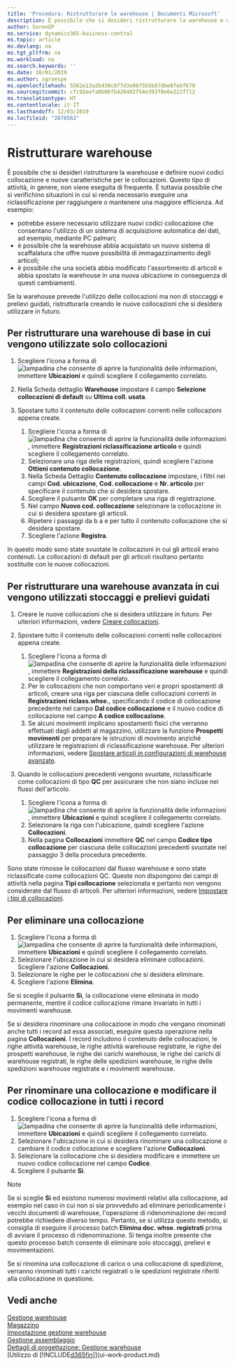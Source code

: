 ```yaml
---
title: 'Procedura: Ristrutturare le warehouse | Documenti Microsoft'
description: È possibile che si desideri ristrutturare la warehouse e definire nuovi codici collocazione e nuove caratteristiche per le collocazioni.
author: SorenGP
ms.service: dynamics365-business-central
ms.topic: article
ms.devlang: na
ms.tgt_pltfrm: na
ms.workload: na
ms.search.keywords: ''
ms.date: 10/01/2019
ms.author: sgroespe
ms.openlocfilehash: 5562e13a2b430c6f7d3e8875b5b87dbe8febf670
ms.sourcegitcommit: cfc92eefa8b06fb426482f54e393f0e6e222f712
ms.translationtype: HT
ms.contentlocale: it-IT
ms.lasthandoff: 12/03/2019
ms.locfileid: "2876562"
---
```

# <a name="restructure-warehouses"></a>Ristrutturare warehouse
È possibile che si desideri ristrutturare la warehouse e definire nuovi codici collocazione e nuove caratteristiche per le collocazioni. Questo tipo di attività, in genere, non viene eseguita di frequente. È tuttavia possibile che si verifichino situazioni in cui si renda necessario eseguire una riclassificazione per raggiungere o mantenere una maggiore efficienza. Ad esempio:  

- potrebbe essere necessario utilizzare nuovi codici collocazione che consentano l'utilizzo di un sistema di acquisizione automatica dei dati, ad esempio, mediante PC palmari;  
- è possibile che la warehouse abbia acquistato un nuovo sistema di scaffalatura che offre nuove possibilità di immagazzinamento degli articoli;  
- è possibile che una società abbia modificato l'assortimento di articoli e abbia spostato la warehouse in una nuova ubicazione in conseguenza di questi cambiamenti.  

Se la warehouse prevede l'utilizzo delle collocazioni ma non di stoccaggi e prelievi guidati, ristrutturarla creando le nuove collocazioni che si desidera utilizzare in futuro.  

## <a name="to-restructure-a-basic-warehouse-that-uses-bins-only"></a>Per ristrutturare una warehouse di base in cui vengono utilizzate solo collocazioni  
1.  Scegliere l'icona a forma di ![lampadina che consente di aprire la funzionalità delle informazioni](media/ui-search/search_small.png "Informazioni sull'operazione che si desidera eseguire"), immettere **Ubicazioni** e quindi scegliere il collegamento correlato.  
2.  Nella Scheda dettaglio **Warehouse** impostare il campo **Selezione collocazioni di default** su **Ultima coll. usata**.  
3.  Spostare tutto il contenuto delle collocazioni correnti nelle collocazioni appena create.  

    1.  Scegliere l'icona a forma di ![lampadina che consente di aprire la funzionalità delle informazioni](media/ui-search/search_small.png "Informazioni sull'operazione che si desidera eseguire"), immettere **Registrazioni riclassificazione articolo** e quindi scegliere il collegamento correlato.  
    2.  Selezionare una riga delle registrazioni, quindi scegliere l'azione **Ottieni contenuto collocazione**.  
    3.  Nella Scheda Dettaglio **Contenuto collocazione** impostare, i filtri nei campi **Cod. ubicazione**, **Cod. collocazione** e **Nr. articolo** per specificare il contenuto che si desidera spostare.  
    4.  Scegliere il pulsante **OK** per completare una riga di registrazione.  
    5.  Nel campo **Nuovo cod. collocazione** selezionare la collocazione in cui si desidera spostare gli articoli.  
    6.  Ripetere i passaggi da b a e per tutto il contenuto collocazione che si desidera spostare.  
    7.  Scegliere l'azione **Registra**.  

In questo modo sono state svuotate le collocazioni in cui gli articoli erano contenuti. Le collocazioni di default per gli articoli risultano pertanto sostituite con le nuove collocazioni.  

## <a name="to-restructure-an-advanced-warehouse-that-uses-directed-put-away-and-pick"></a>Per ristrutturare una warehouse avanzata in cui vengono utilizzati stoccaggi e prelievi guidati  

1.  Creare le nuove collocazioni che si desidera utilizzare in futuro. Per ulteriori informazioni, vedere [Creare collocazioni](warehouse-how-to-create-individual-bins.md).  
2.  Spostare tutto il contenuto delle collocazioni correnti nelle collocazioni appena create.  

    1.  Scegliere l'icona a forma di ![lampadina che consente di aprire la funzionalità delle informazioni](media/ui-search/search_small.png "Informazioni sull'operazione che si desidera eseguire"), immettere **Registrazioni della riclassificazione warehouse** e quindi scegliere il collegamento correlato.  
    2.  Per le collocazioni che non comportano veri e propri spostamenti di articoli, creare una riga per ciascuna delle collocazioni correnti in **Registrazioni riclass.whse.**, specificando il codice di collocazione precedente nel campo **Dal codice collocazione** e il nuovo codice di collocazione nel campo **A codice collocazione**.  
    3.  Se alcuni movimenti implicano spostamenti fisici che verranno effettuati dagli addetti al magazzino, utilizzare la funzione **Prospetti movimenti** per preparare le istruzioni di movimento anziché utilizzare le registrazioni di riclassificazione warehouse. Per ulteriori informazioni, vedere [Spostare articoli in configurazioni di warehouse avanzate](warehouse-how-to-move-items-in-advanced-warehousing.md).  

3.  Quando le collocazioni precedenti vengono svuotate, riclassificarle come collocazioni di tipo **QC** per assicurare che non siano incluse nei flussi dell'articolo.  

    1.  Scegliere l'icona a forma di ![lampadina che consente di aprire la funzionalità delle informazioni](media/ui-search/search_small.png "Informazioni sull'operazione che si desidera eseguire"), immettere **Ubicazioni** e quindi scegliere il collegamento correlato.  
    2.  Selezionare la riga con l'ubicazione, quindi scegliere l'azione **Collocazioni**.  
    3.  Nella pagina **Collocazioni** immettere **QC** nel campo **Codice tipo collocazione** per ciascuna delle collocazioni precedenti svuotate nel passaggio 3 della procedura precedente.  

Sono state rimosse le collocazioni dal flusso warehouse e sono state riclassificate come collocazioni QC. Queste non dispongono dei campi di attività nella pagina **Tipi collocazione** selezionata e pertanto non vengono considerate dal flusso di articoli. Per ulteriori informazioni, vedere [Impostare i tipi di collocazioni](warehouse-how-to-set-up-bin-types.md).  

## <a name="to-delete-a-bin"></a>Per eliminare una collocazione  

1.  Scegliere l'icona a forma di ![lampadina che consente di aprire la funzionalità delle informazioni](media/ui-search/search_small.png "Informazioni sull'operazione che si desidera eseguire"), immettere **Ubicazioni** e quindi scegliere il collegamento correlato.  
2.  Selezionare l'ubicazione in cui si desidera eliminare collocazioni. Scegliere l'azione **Collocazioni**.  
3.  Selezionare le righe per le collocazioni che si desidera eliminare.  
4.  Scegliere l'azione **Elimina**.  

Se si sceglie il pulsante **Sì**, la collocazione viene eliminata in modo permanente, mentre il codice collocazione rimane invariato in tutti i movimenti warehouse.  

Se si desidera rinominare una collocazione in modo che vengano rinominati anche tutti i record ad essa associati, eseguire questa operazione nella pagina **Collocazioni**. I record includono il contenuto delle collocazioni, le righe attività warehouse, le righe attività warehouse registrate, le righe dei prospetti warehouse, le righe dei carichi warehouse, le righe dei carichi di warehouse registrati, le righe delle spedizioni warehouse, le righe delle spedizioni warehouse registrate e i movimenti warehouse.  

## <a name="to-rename-a-bin-and-change-the-bin-code-in-all-records"></a>Per rinominare una collocazione e modificare il codice collocazione in tutti i record  

1.  Scegliere l'icona a forma di ![lampadina che consente di aprire la funzionalità delle informazioni](media/ui-search/search_small.png "Informazioni sull'operazione che si desidera eseguire"), immettere **Ubicazioni** e quindi scegliere il collegamento correlato.  
2.  Selezionare l'ubicazione in cui si desidera rinominare una collocazione o cambiare il codice collocazione e scegliere l'azione **Collocazioni**.  
3.  Selezionare la collocazione che si desidera modificare e immettere un nuovo codice collocazione nel campo **Codice**.  
4.  Scegliere il pulsante **Sì**.  

> [!NOTE]  
>  Se si sceglie **Sì** ed esistono numerosi movimenti relativi alla collocazione, ad esempio nel caso in cui non si sia provveduto ad eliminare periodicamente i vecchi documenti di warehouse, l'operazione di ridenominazione dei record potrebbe richiedere diverso tempo. Pertanto, se si utilizza questo metodo, si consiglia di eseguire il processo batch **Elimina doc. whse. registrati** prima di avviare il processo di ridenominazione. Si tenga inoltre presente che questo processo batch consente di eliminare solo stoccaggi, prelievi e movimentazioni.  
>   
>  Se si rinomina una collocazione di carico o una collocazione di spedizione, verranno rinominati tutti i carichi registrati o le spedizioni registrate riferiti alla collocazione in questione.  

## <a name="see-also"></a>Vedi anche  
[Gestione warehouse](warehouse-manage-warehouse.md)  
[Magazzino](inventory-manage-inventory.md)  
[Impostazione gestione warehouse](warehouse-setup-warehouse.md)     
[Gestione assemblaggio](assembly-assemble-items.md)    
[Dettagli di progettazione: Gestione warehouse](design-details-warehouse-management.md)  
[Utilizzo di [!INCLUDE[d365fin](includes/d365fin_md.md)]](ui-work-product.md)
